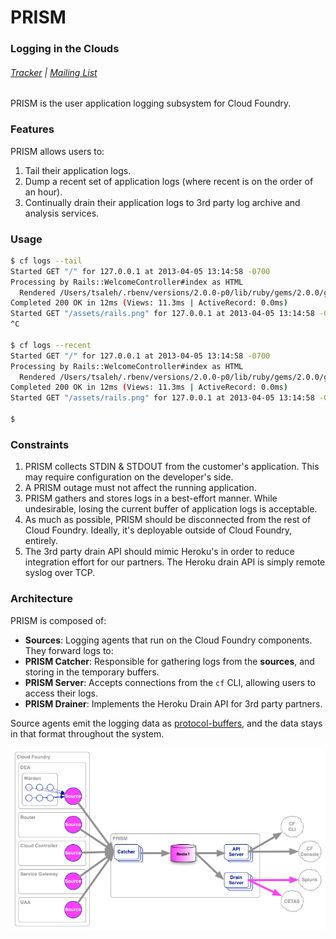 # PRISM

### Logging in the Clouds

###### [Tracker](https://www.pivotaltracker.com/s/projects/852691) | [Mailing List](mailto:cf-prism@pivotallabs.com)

PRISM is the user application logging subsystem for Cloud Foundry.

### Features

PRISM allows users to:

1. Tail their application logs.
1. Dump a recent set of application logs (where recent is on the order of an hour).
1. Continually drain their application logs to 3rd party log archive and analysis services.

### Usage

``` bash
$ cf logs --tail
Started GET "/" for 127.0.0.1 at 2013-04-05 13:14:58 -0700
Processing by Rails::WelcomeController#index as HTML
  Rendered /Users/tsaleh/.rbenv/versions/2.0.0-p0/lib/ruby/gems/2.0.0/gems/railties-4.0.0.beta1/lib/rails/templates/rails/welcome/index.html.erb (1.9ms)
Completed 200 OK in 12ms (Views: 11.3ms | ActiveRecord: 0.0ms)
Started GET "/assets/rails.png" for 127.0.0.1 at 2013-04-05 13:14:58 -0700
^C

$ cf logs --recent
Started GET "/" for 127.0.0.1 at 2013-04-05 13:14:58 -0700
Processing by Rails::WelcomeController#index as HTML
  Rendered /Users/tsaleh/.rbenv/versions/2.0.0-p0/lib/ruby/gems/2.0.0/gems/railties-4.0.0.beta1/lib/rails/templates/rails/welcome/index.html.erb (1.9ms)
Completed 200 OK in 12ms (Views: 11.3ms | ActiveRecord: 0.0ms)
Started GET "/assets/rails.png" for 127.0.0.1 at 2013-04-05 13:14:58 -0700

$
```

### Constraints

1. PRISM collects STDIN & STDOUT from the customer's application.  This may require configuration on the developer's side.
1. A PRISM outage must not affect the running application.
1. PRISM gathers and stores logs in a best-effort manner.  While undesirable, losing the current buffer of application logs is acceptable.
1. As much as possible, PRISM should be disconnected from the rest of Cloud Foundry.  Ideally, it's deployable outside of Cloud Foundry, entirely.
1. The 3rd party drain API should mimic Heroku's in order to reduce integration effort for our partners.  The Heroku drain API is simply remote syslog over TCP.

### Architecture

PRISM is composed of:

* **Sources**: Logging agents that run on the Cloud Foundry components.  They forward logs to:
* **PRISM Catcher**: Responsible for gathering logs from the **sources**, and storing in the temporary buffers.
* **PRISM Server**: Accepts connections from the `cf` CLI, allowing users to access their logs.
* **PRISM Drainer**: Implements the Heroku Drain API for 3rd party partners.

Source agents emit the logging data as [protocol-buffers](https://code.google.com/p/protobuf/), and the data stays in that format throughout the system.

![PRISM Diagram](docs/prism.png)
